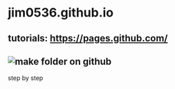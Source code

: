 # jim0536.github.io
## tutorials: https://pages.github.com/
## ![make folder on github](https://github.com/jim0536/jim0536.github.io/blob/master/image/upload.gif)
step by step
